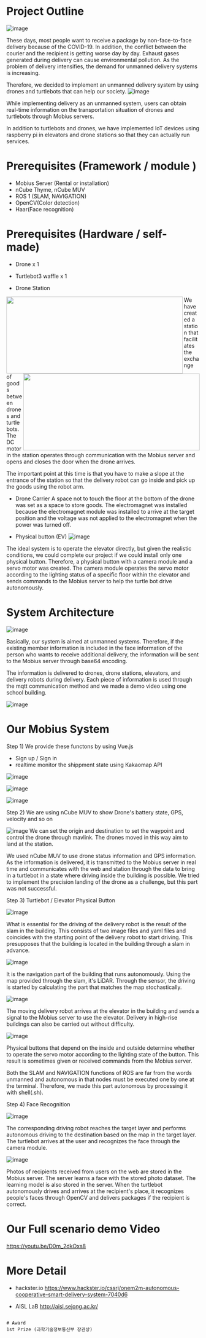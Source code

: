 # Project Outline
![image](https://user-images.githubusercontent.com/79128042/141941607-d4eaae8f-a0de-435f-97a4-c6f351dc148a.png)

These days, most people want to receive a package by non-face-to-face delivery because of the COVID-19. In addition, the conflict between the courier and the recipient is getting worse day by day. Exhaust gases generated during delivery can cause environmental pollution. As the problem of delivery intensifies, the demand for unmanned delivery systems is increasing.

Therefore, we decided to implement an unmanned delivery system by using drones and turtlebots that can help our society.
![image](https://user-images.githubusercontent.com/79128042/141941892-f20d8ae9-4dec-48fe-b422-418e62e884cf.png)

While implementing delivery as an unmanned system, users can obtain real-time information on the transportation situation of drones and turtlebots through Mobius servers.

In addition to turtlebots and drones, we have implemented IoT devices using raspberry pi in elevators and drone stations so that they can actually run services.

# Prerequisites (Framework / module )
- Mobius Server (Rental or installation)
- nCube Thyme, nCube MUV
- ROS 1 (SLAM, NAVIGATION)
- OpenCV(Color detection)
- Haar(Face recognition)

# Prerequisites (Hardware / self-made)

- Drone x 1

- Turtlebot3 waffle x 1

- Drone Station

<p>
<img src="https://user-images.githubusercontent.com/79128042/141942444-abc3a6e0-f706-4249-916c-09baebe7e0cf.png" align="left" height="200px" width="460px">
<img src="https://user-images.githubusercontent.com/79128042/141942500-fafad351-4a37-4acd-b57f-7af0dbe7d143.png" align="right" height="200px" width="460px">
</p>



We have created a station that facilitates the exchange of goods between drones and turtlebots. The DC motor in the station operates through communication with the Mobius server and opens and closes the door when the drone arrives.

The important point at this time is that you have to make a slope at the entrance of the station so that the delivery robot can go inside and pick up the goods using the robot arm.

- Drone Carrier 
A space not to touch the floor at the bottom of the drone was set as a space to store goods. The electromagnet was installed because the electromagnet module was installed to arrive at the target position and the voltage was not applied to the electromagnet when the power was turned off.

- Physical button (EV)
![image](https://user-images.githubusercontent.com/79128042/141942708-1ca24e37-e31a-450f-964b-1a186a29248f.png)

The ideal system is to operate the elevator directly, but given the realistic conditions, we could complete our project if we could install only one physical button. Therefore, a physical button with a camera module and a servo motor was created. The camera module operates the servo motor according to the lighting status of a specific floor within the elevator and sends commands to the Mobius server to help the turtle bot drive autonomously.

# System Architecture

![image](https://user-images.githubusercontent.com/79128042/141943276-b8b6469a-422b-4ae8-8ae6-5669dc19ba43.png)

Basically, our system is aimed at unmanned systems. Therefore, if the existing member information is included in the face information of the person who wants to receive additional delivery, the information will be sent to the Mobius server through base64 encoding.

The information is delivered to drones, drone stations, elevators, and delivery robots during delivery. Each piece of information is used through the mqtt communication method and we made a demo video using one school building.

![image](https://user-images.githubusercontent.com/79128042/141943667-61bd00dc-1617-4a93-92f4-f149d4601d11.png)

# Our Mobius System
Step 1) We provide these functons by using Vue.js
- Sign up / Sign in
- realtime monitor the shippment state using Kakaomap API

![image](https://user-images.githubusercontent.com/79128042/141946648-d103475e-78ba-40fc-95fe-2ac80556134d.png)

![image](https://user-images.githubusercontent.com/79128042/141946705-8026e4f1-4047-417e-ac7e-9b1c53ccccf8.png)

![image](https://user-images.githubusercontent.com/79128042/141947563-1cc1306f-e499-4392-b471-030bcd0760c2.png)


Step 2) We are using nCube MUV to show Drone's battery state, GPS, velocity and so on

![image](https://user-images.githubusercontent.com/79128042/141947671-0e9b45be-1de7-4737-b1b2-e59f2d7d7bbb.png)
We can set the origin and destination to set the waypoint and control the drone through mavlink. The drones moved in this way aim to land at the station.

We used nCube MUV to use drone status information and GPS information. As the information is delivered, it is transmitted to the Mobius server in real time and communicates with the web and station through the data to bring in a turtlebot in a state where driving inside the building is possible. We tried to implement the precision landing of the drone as a challenge, but this part was not successful.

Step 3) Turtlebot / Elevator Physical Button

![image](https://user-images.githubusercontent.com/79128042/141948065-a59ab865-b45a-4487-a988-d42680af1f1f.png)

What is essential for the driving of the delivery robot is the result of the slam in the building. This consists of two image files and yaml files and coincides with the starting point of the delivery robot to start driving. This presupposes that the building is located in the building through a slam in advance.

![image](https://user-images.githubusercontent.com/79128042/141948121-1fe7e19b-17b4-4be0-ac77-c99640897c78.png)

It is the navigation part of the building that runs autonomously. Using the map provided through the slam, it's LiDAR. Through the sensor, the driving is started by calculating the part that matches the map stochastically.

![image](https://user-images.githubusercontent.com/79128042/141948252-85c4ec9f-09f0-41d4-b0b4-aa8c76d97bf1.png)

The moving delivery robot arrives at the elevator in the building and sends a signal to the Mobius server to use the elevator. Delivery in high-rise buildings can also be carried out without difficulty.

![image](https://user-images.githubusercontent.com/79128042/141948314-66fb1b30-4d92-4690-bf4b-fb12b08f2a1d.png)

Physical buttons that depend on the inside and outside determine whether to operate the servo motor according to the lighting state of the button. This result is sometimes given or received commands from the Mobius server.

Both the SLAM and NAVIGATION functions of ROS are far from the words unmanned and autonomous in that nodes must be executed one by one at the terminal. Therefore, we made this part autonomous by processing it with shell(.sh).

Step 4) Face Recognition

![image](https://user-images.githubusercontent.com/79128042/141948373-ff7b343a-1dbe-4528-9ad7-f2e5b451409b.png)

The corresponding driving robot reaches the target layer and performs autonomous driving to the destination based on the map in the target layer. The turtlebot arrives at the user and recognizes the face through the camera module.

![image](https://user-images.githubusercontent.com/79128042/141948443-9448f4de-b68e-45f4-973b-bdac267b0e7c.png)

Photos of recipients received from users on the web are stored in the Mobius server. The server learns a face with the stored photo dataset. The learning model is also stored in the server. When the turtlebot autonomously drives and arrives at the recipient's place, it recognizes people's faces through OpenCV and delivers packages if the recipient is correct.

# Our Full scenario demo Video

https://youtu.be/D0m_2dkOxs8

# More Detail

- hackster.io
https://www.hackster.io/cssrj/onem2m-autonomous-cooperative-smart-delivery-system-7040d6

- AISL LaB
http://aisl.sejong.ac.kr/
```

# Award
1st Prize (과학기술정보통신부 장관상) 
